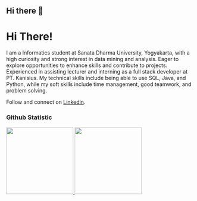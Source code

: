 ## Hi there 👋

<!--
**ardianv777/ardianv777** is a ✨ _special_ ✨ repository because its `README.md` (this file) appears on your GitHub profile.

Here are some ideas to get you started:

- 🔭 I’m currently working on ...
- 🌱 I’m currently learning ...
- 👯 I’m looking to collaborate on ...
- 🤔 I’m looking for help with ...
- 💬 Ask me about ...
- 📫 How to reach me: ...
- 😄 Pronouns: ...
- ⚡ Fun fact: ...
-->
# Hi There! 
 
I am a Informatics student at Sanata Dharma University, Yogyakarta, with a high curiosity and strong interest in data mining and analysis. Eager to explore opportunities to enhance skills and contribute to projects. Experienced in assisting lecturer and interning as a full stack developer at PT. Kanisius. My technical skills include being able to use SQL, Java, and Python, while my soft skills include time management, good teamwork, and problem solving.<br>
 
Follow and connect on [Linkedin](https://www.linkedin.com/in/ardianvegacarrelino/).
 
### Github Statistic
<p align="left">
<a href="https://github.com/ardianv777">
  <img height="180em" src="https://github-readme-stats-eight-theta.vercel.app/api?username=ardianv777&show_icons=true&theme=algolia&include_all_commits=true&count_private=true"/>
  <img height="180em" src="https://github-readme-stats-eight-theta.vercel.app/api/top-langs/?username=ardianv777&layout=compact&layout=compact&theme=algolia"/>
</a>
</p>
